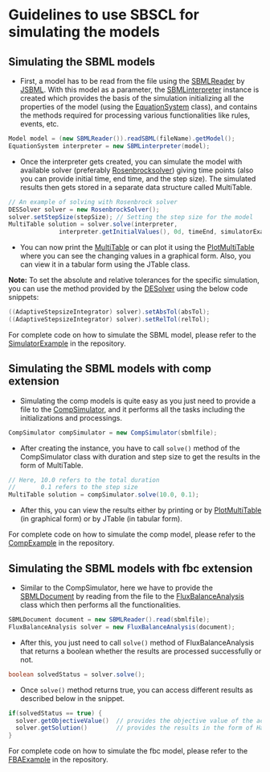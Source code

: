 # Guidelines to use SBSCL for simulating the models

## Simulating the SBML models

- First, a model has to be read from the file using the [SBMLReader](https://github.com/sbmlteam/jsbml/blob/master/core/src/org/sbml/jsbml/SBMLReader.java) by [JSBML](https://github.com/sbmlteam/jsbml). With this model as a parameter, the [SBMLinterpreter](https://github.com/draeger-lab/SBSCL/blob/master/src/main/java/org/simulator/sbml/SBMLinterpreter.java) instance is created which provides the basis of the simulation initializing all the properties of the model (using the [EquationSystem](https://github.com/draeger-lab/SBSCL/blob/master/src/main/java/org/simulator/sbml/EquationSystem.java) class), and contains the methods required for processing various functionalities like rules, events, etc.

 ```java
Model model = (new SBMLReader()).readSBML(fileName).getModel();
EquationSystem interpreter = new SBMLinterpreter(model);
```

- Once the interpreter gets created, you can simulate the model with available solver (preferably [Rosenbrocksolver](https://github.com/draeger-lab/SBSCL/blob/master/src/main/java/org/simulator/math/odes/RosenbrockSolver.java)) giving time points (also you can provide initial time, end time, and the step size). The simulated results then gets stored in a separate data structure called MultiTable.

```java
// An example of solving with Rosenbrock solver
DESSolver solver = new RosenbrockSolver();
solver.setStepSize(stepSize); // Setting the step size for the model
MultiTable solution = solver.solve(interpreter, 
              interpreter.getInitialValues(), 0d, timeEnd, simulatorExample);
```

- You can now print the [MultiTable](https://github.com/draeger-lab/SBSCL/blob/master/src/main/java/org/simulator/math/odes/MultiTable.java) or can plot it using the [PlotMultiTable](https://github.com/draeger-lab/SBSCL/blob/master/src/main/java/org/simulator/plot/PlotMultiTable.java) where you can see the changing values in a graphical form. Also, you can view it in a tabular form using the JTable class.

**Note:** To set the absolute and relative tolerances for the specific simulation, you can use the method provided by the [DESolver](https://github.com/draeger-lab/SBSCL/blob/master/src/main/java/org/simulator/math/odes/DESSolver.java) using the below code snippets:
```java
((AdaptiveStepsizeIntegrator) solver).setAbsTol(absTol);
((AdaptiveStepsizeIntegrator) solver).setRelTol(relTol);
```

For complete code on how to simulate the SBML model, please refer to the [SimulatorExample](https://github.com/draeger-lab/SBSCL/blob/master/src/main/java/org/simulator/examples/SimulatorExample.java) in the repository.

## Simulating the SBML models with comp extension
- Simulating the comp models is quite easy as you just need to provide a file to the [CompSimulator](https://github.com/draeger-lab/SBSCL/blob/master/src/main/java/org/simulator/comp/CompSimulator.java), and it performs all the tasks including the initializations and processings.

```java
CompSimulator compSimulator = new CompSimulator(sbmlfile);
```

- After creating the instance, you have to call `solve()` method of the CompSimulator class with duration and step size to get the results in the form of MultiTable.

```java
// Here, 10.0 refers to the total duration
//       0.1 refers to the step size 
MultiTable solution = compSimulator.solve(10.0, 0.1);
```

- After this, you can view the results either by printing or by [PlotMultiTable](https://github.com/draeger-lab/SBSCL/blob/master/src/main/java/org/simulator/plot/PlotMultiTable.java) (in graphical form) or by JTable (in tabular form).

For complete code on how to simulate the comp model, please refer to the [CompExample](https://github.com/draeger-lab/SBSCL/blob/master/src/main/java/org/simulator/examples/CompExample.java) in the repository.

## Simulating the SBML models with fbc extension

- Similar to the CompSimulator, here we have to provide the [SBMLDocument](https://github.com/sbmlteam/jsbml/blob/master/core/src/org/sbml/jsbml/SBMLDocument.java) by reading from the file to the [FluxBalanceAnalysis](https://github.com/draeger-lab/SBSCL/blob/master/src/main/java/org/simulator/fba/FluxBalanceAnalysis.java) class which then performs all the functionalities.

```java
SBMLDocument document = new SBMLReader().read(sbmlfile);
FluxBalanceAnalysis solver = new FluxBalanceAnalysis(document);
```

- After this, you just need to call `solve()` method of FluxBalanceAnalysis that returns a boolean whether the results are processed successfully or not.

```java
boolean solvedStatus = solver.solve();
```

- Once `solve()` method returns true, you can access different results as described below in the snippet.  
```java
if(solvedStatus == true) {
  solver.getObjectiveValue()  // provides the objective value of the active objective function
  solver.getSolution()        // provides the results in the form of HashMap with keys as the ids and values as their corresponding fluxes
}
```

For complete code on how to simulate the fbc model, please refer to the [FBAExample](https://github.com/draeger-lab/SBSCL/blob/master/src/main/java/org/simulator/examples/FBAExample.java) in the repository.
